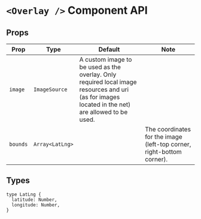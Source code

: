 # `<Overlay />` Component API

## Props

| Prop | Type | Default | Note |
|---|---|---|---|
| `image` | `ImageSource` | A custom image to be used as the overlay. Only required local image resources and uri (as for images located in the net) are allowed to be used.
| `bounds` | `Array<LatLng>` |  | The coordinates for the image (left-top corner, right-bottom corner).

## Types

```
type LatLng {
  latitude: Number,
  longitude: Number,
}
```
